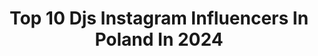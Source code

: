 ---
title: Top 10 Djs Instagram Influencers In Poland In 2024
description: >-
  Find top djs Instagram influencers in Poland in 2024. Most popular hashtags: #dj #djset #polishgirl #love.
platform: Instagram
hits: 17
text_top: Analyze the best Instagram profiles on inBeat.
text_bottom: Our search engine aggregates 17 Instagram influencers like this in Poland for you to pitch.
profiles:
  - username: "djsoina_kmv"
    fullname: >-
      DJ SOINA
    bio: >-
      @kreci_mnie_vinyl Tour DJ: WSRH & DGE ⬇️🛒👕🧢📀🎧
    location: "Poland"
    followers: 27251
    engagement: 150
    commentsToLikes: 0.024503
    id: ck55ny1sl78et0i11le30ykdf
    verified: false
    hashtags: "#krecimnievinyl, #blend, #donguralesko, #video"
  - username: "djmaddson"
    fullname: >-
      MADDSON 🎧
    bio: >-
      📍 DJ | Poland 🇵🇱 📍 Exclusive resident @klubadhd 📍 Booking 💌 djmaddson@gmail.com 📍 EDM | HARDSTYLE
    location: "Poland"
    followers: 12171
    engagement: 519
    commentsToLikes: 0.021717
    id: ck8t33v3j1r230j785o7pi55k
    verified: false
    hashtags: "#femaledj, #photoshoot, #blondegirl, #maddson"
  - username: "djquiz_official"
    fullname: >-
      djquiz_official
    bio: >-
      @djquiz_official
    location: "Poland"
    followers: 8070
    engagement: 296
    commentsToLikes: 0.061818
    id: ck5cjtpdpvhgb0i116zntocol
    verified: false
    hashtags: "#djset, #technics, #heavenleszno, #danceallnight"
  - username: "livvy.dj"
    fullname: >-
      OLIWIA SYSIO
    bio: >-
      DJ Magic maker @equilibrio.os @rave.jewellery @cuerpo.17 📍Warsaw
    location: "Poland"
    followers: 17009
    engagement: 275
    commentsToLikes: 0.042379
    id: ckaoznuqimlvp0i782g098uyh
    verified: false
    hashtags: "#melodictechno, #mykonos, #beautiful, #style"
  - username: "melokidsmusic"
    fullname: >-
      MELO.KIDS
    bio: >-
      06.2024 EX….. 💿💿
    location: "Poland"
    followers: 46704
    engagement: 187
    commentsToLikes: 0.081174
    id: ckap1fl78udyj0i78yr7ywlu1
    verified: false
    hashtags: "#polishgirl, #newmusic, #djslife, #djs"
  - username: "vanessaalxndr"
    fullname: >-
      Vanessa Aleksander
    bio: >-
      i make a living by working as an actress, but actually they should be paying me 4 being funny • PL @agencja_standout US @thegershagency
    location: "Poland"
    followers: 94127
    engagement: 941
    commentsToLikes: 0.007596
    id: ck14l30apslcf0i19m3i4kxa4
    verified: false
    hashtags: "#dziewczynaikosmonauta, #agirlandanastronaut, #glamour, #moviemy"
  - username: "slawinaslawin"
    fullname: >-
      Sławina Content for Social Media
    bio: >-
      Any Content You need for Your SoMe DM or 📧 me #wroclaw ✌&❤ 37/194 🌍
    location: "Poland"
    followers: 15115
    engagement: 78
    commentsToLikes: 0.064021
    id: ck5bw2fw3kvb30i11m7crtimx
    verified: false
    hashtags: "#trip, #portraits, #party, #picoftheday"
  - username: "polasobun"
    fullname: >-
      ᏢᎾᏞᎪ
    bio: >-
      @spectomodels
    location: "Poland"
    followers: 10138
    engagement: 898
    commentsToLikes: 0.022695
    id: ckap8k3hvoo5g0i78f99e95cs
    verified: false
    hashtags: "#ootd, #flowers, #sexy, #model"
  - username: "nsinckler"
    fullname: >-
      Nick Sinckler
    bio: >-
      Recording Artist💿/ Songwriter✒️ Management 🙋‍♂️ @agent_kubs 602 407 358 Email 👨‍💻 biuro@musicmindent.com ⬇️ AWAKEN ME ⬇️
    location: "Poland"
    followers: 24363
    engagement: 121
    commentsToLikes: 0.049928
    id: ck5cd5ekdikkw0i11pcz3hspa
    verified: false
    hashtags: "#dontbullymybreed, #christmasspirit, #janick, #dominicanrepublic"
  - username: "tomforester"
    fullname: >-
      TOM FORESTER
    bio: >-
      • DJ / Producer • Pacha Poznan Resident @poznanpacha 🍒 • Cube Recordings / Tiger / Hedkandi / Exx Muzik / Monoside • Listen to ENJOY by Tom Forester ▼
    location: "Poland"
    followers: 3329
    engagement: 248
    commentsToLikes: 0.102715
    id: ck133ys5mueoy0i198msqmm9m
    verified: false
    hashtags: "#tomforester, #enjoy, #soundcloud, #itunes"
---